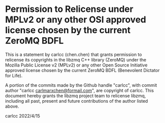 # Permission to Relicense under MPLv2 or any other OSI approved license chosen by the current ZeroMQ BDFL

This is a statement by carlcc (chen.chen)
that grants permission to relicense its copyrights in the libzmq C++
library (ZeroMQ) under the Mozilla Public License v2 (MPLv2) or any other 
Open Source Initiative approved license chosen by the current ZeroMQ 
BDFL (Benevolent Dictator for Life).

A portion of the commits made by the Github handle "carlcc", with
commit author "carlcc <carlmarxchen@formail.com>", are copyright of carlcc.
This document hereby grants the libzmq project team to relicense libzmq, 
including all past, present and future contributions of the author listed above.

carlcc
2022/4/15
